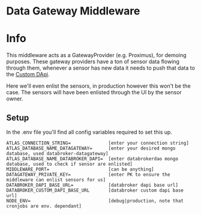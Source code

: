 # Data Gateway Middleware

# Info

This middleware acts as a GatewayProvider (e.g. Proximus), for demoing purposes.
These gateway providers have a ton of sensor data flowing through them, whenever
a sensor has new data it needs to push that data to the [Custom DApi](https://github.com/DataBrokerDAO/databrokerdao-custom-dapi).

Here we'll even enlist the sensors, in production however this won't be the case.
The sensors will have been enlisted through the UI by the sensor owner.

## Setup

In the .env file you'll find all config variables required to set this up.

```
ATLAS_CONNECTION_STRING=              [enter your connection string]
ATLAS_DATABASE_NAME_DATAGATEWAY=      [enter your desired mongo database, used databroker-datagateway]
ATLAS_DATABASE_NAME_DATABROKER_DAPI=  [enter databrokerdao mongo database, used to check if sensor are enlisted]
MIDDLEWARE_PORT=                      [can be anything]
DATAGATEWAY_PRIVATE_KEY=              [enter PK to ensure the middleware can enlist sensors for us]
DATABROKER_DAPI_BASE_URL=             [databroker dapi base url]
DATABROKER_CUSTOM_DAPI_BASE_URL       [databroker custom dapi base url]
NODE_ENV=                             [debug|production, note that cronjobs are env. dependant]
```
